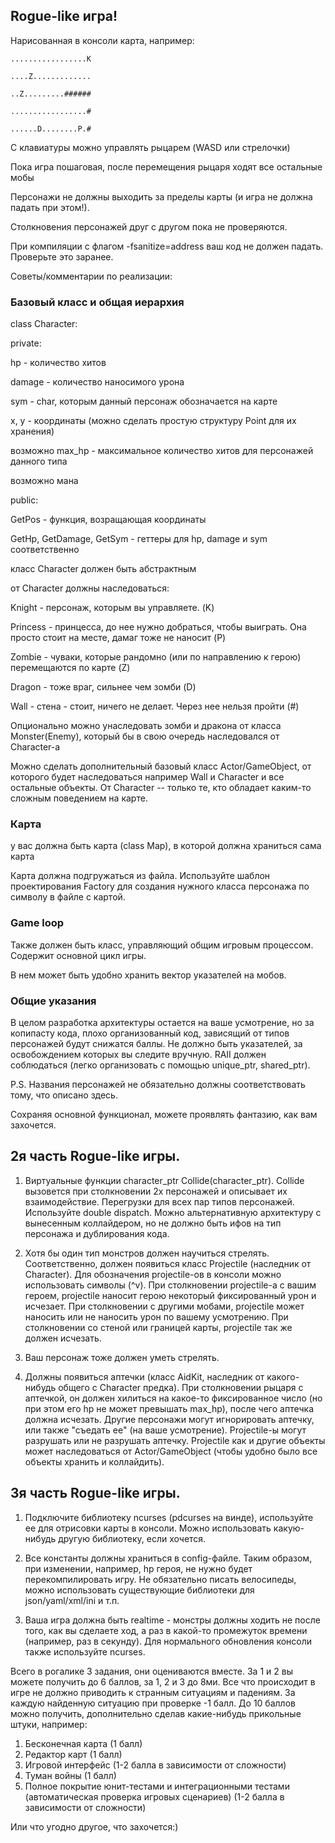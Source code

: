 ## Rogue-like игра!
 
Нарисованная в консоли карта, например:

  `.................K`
  
  `....Z.............`
  
  `..Z.........######`
  
  `.................#`
  
  `......D........P.#`

С клавиатуры можно управлять рыцарем (WASD или стрелочки)

Пока игра пошаговая, после перемещения рыцаря ходят все остальные мобы

Персонажи не должны выходить за пределы карты (и игра не должна падать при этом!).

Столкновения персонажей друг с другом пока не проверяются.


При компиляции с флагом -fsanitize=address ваш код не должен падать. Проверьте это заранее.


Советы/комментарии по реализации:

### Базовый класс и общая иерархия
class Character:

private:

hp - количество хитов

damage - количество наносимого урона 

sym - char, которым данный персонаж обозначается на карте


x, y - координаты (можно сделать простую структуру Point для их хранения)

возможно max_hp - максимальное количество хитов для персонажей данного типа

возможно мана

public:

GetPos - функция, возращающая координаты

GetHp, GetDamage, GetSym - геттеры для hp, damage и sym соответственно 



класс Character должен быть абстрактным


от Character должны наследоваться:

Knight - персонаж, которым вы управляете. (K)

Princess - принцесса, до нее нужно добраться, чтобы выиграть. Она просто стоит на месте, дамаг тоже не наносит (P)

Zombie - чуваки, которые рандомно (или по направлению к герою) перемещаются по карте (Z)

Dragon - тоже враг, сильнее чем зомби (D)

Wall - стена - стоит, ничего не делает. Через нее нельзя пройти (#)

Опционально можно унаследовать зомби и дракона от класса Monster(Enemy), который бы в свою очередь наследовался от Character-а

Можно сделать дополнительный базовый класс Actor/GameObject, от которого будет наследоваться например Wall и Character и все остальные объекты. От Character -- только те, кто обладает каким-то сложным поведением на карте.


### Карта
у вас должна быть карта (class Map), в которой должна храниться сама карта

Карта должна подгружаться из файла. Используйте шаблон проектирования Factory для создания нужного класса персонажа по символу в файле с картой. 

### Game loop

Также должен быть класс, управляющий общим игровым процессом. Содержит основной цикл игры.

В нем может быть удобно хранить вектор указателей на мобов.

### Общие указания
В целом разработка архитектуры остается на ваше усмотрение, но за копипасту кода, плохо организованный код, зависящий от типов персонажей будут снижатся баллы. Не должно быть указателей, за освобождением которых вы следите вручную. RAII должен соблюдаться (легко организовать с помощью unique_ptr, shared_ptr).


P.S. Названия персонажей не обязательно должны соответствовать тому, что описано здесь. 

Сохраняя основной функционал, можете проявлять фантазию, как вам захочется.


## 2я часть Rogue-like игры.

1. Виртуальные функции character_ptr Collide(character_ptr). Collide вызовется при столкновении 2х персонажей и описывает их взаимодействие.
Перегрузки для всех пар типов персонажей. Используйте double dispatch.
Можно альтернативную архитектуру с вынесенным коллайдером, но не должно быть ифов на тип персонажа и дублирования кода.

2. Хотя бы один тип монстров должен научиться стрелять. Соответственно, должен появиться класс Projectile (наследник от Character). Для обозначения projectile-ов в консоли можно использовать символы (^v). При столкновении projectile-а с вашим героем, projectile наносит герою некоторый фиксированный урон и исчезает. При столкновении с другими мобами, projectile может наносить или не наносить урон по вашему усмотрению. При столкновении со стеной или границей карты, projectile так же должен исчезать.

3. Ваш персонаж тоже должен уметь стрелять.

4. Должны появиться аптечки (класс AidKit, наследник от какого-нибудь общего с Character предка). При столкновении рыцаря с аптечкой, он должен хилиться на какое-то фиксированное число (но при этом его hp не может превышать max_hp), после чего аптечка должна исчезать. Другие персонажи могут игнорировать аптечку, или также "съедать ее" (на ваше усмотрение). Projectile-ы могут разрушать или не разрушать аптечку. Projectile как и другие объекты может наследоваться от Actor/GameObject (чтобы удобно было все объекты хранить и коллайдить).



## 3я часть Rogue-like игры.

1. Подключите библиотеку ncurses (pdcurses на винде), используйте ее для отрисовки карты в консоли. Можно использовать какую-нибудь другую библиотеку, если хочется.

2. Все константы должны храниться в config-файле. Таким образом, при изменении, например, hp героя, не нужно будет перекомпилировать игру. Не обязательно писать велосипеды, можно использовать существующие библиотеки для json/yaml/xml/ini и т.п.

3. Ваша игра должна быть realtime - монстры должны ходить не после того, как вы сделаете ход, а раз в какой-то промежуток времени (например, раз в секунду). Для нормального обновления консоли также используйте ncurses.



Всего в рогалике 3 задания, они оцениваются вместе. За 1 и 2 вы можете получить до 6 баллов, за 1, 2 и 3 до 8ми. Все что происходит в игре не должно приводить к странным ситуациям и падениям. За каждую найденную ситуацию при проверке -1 балл. До 10 баллов можно получить, дополнительно сделав какие-нибудь прикольные штуки, например:

1. Бесконечная карта (1 балл)
2. Редактор карт (1 балл)
3. Игровой интерфейс (1-2 балла в зависимости от сложности)
4. Туман войны (1 балл)
5. Полное покрытие юнит-тестами и интеграционными тестами (автоматическая проверка игровых сценариев) (1-2 балла в зависимости от сложности)

Или что угодно другое, что захочется:)
